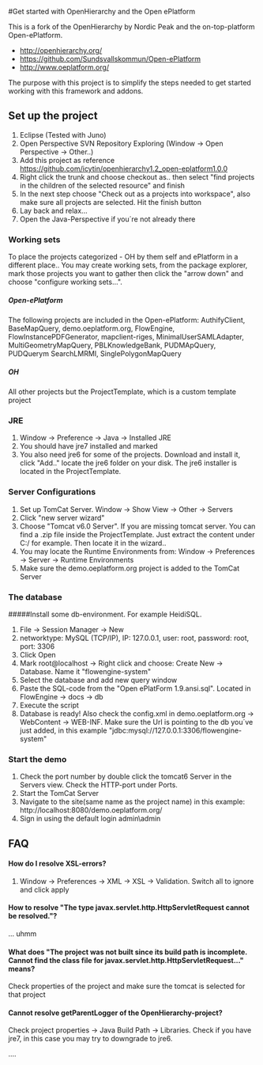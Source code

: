 #Get started with OpenHierarchy and the Open ePlatform

This is a fork of the OpenHierarchy by Nordic Peak and the on-top-platform Open-ePlatform.
* http://openhierarchy.org/
* https://github.com/Sundsvallskommun/Open-ePlatform
* http://www.oeplatform.org/

The purpose with this project is to simplify the steps needed to get started working with this framework and addons.

## Set up the project
1. Eclipse (Tested with Juno)
2. Open Perspective SVN Repository Exploring (Window -> Open Perspective -> Other..)
3. Add this project as reference https://github.com/icytin/openhierarchy1.2_open-eplatform1.0.0
4. Right click the trunk and choose checkout as.. then select "find projects in the children of the selected resource" and finish
5. In the next step choose "Check out as a projects into workspace", also make sure all projects are selected. Hit the finish button
6. Lay back and relax...
7. Open the Java-Perspective if you´re not already there

### Working sets
To place the projects categorized - OH by them self and ePlatform in a different place.. You may create working sets, from the package explorer, mark those projects you want to gather then click the "arrow down" and choose "configure working sets...".

##### Open-ePlatform
The following projects are included in the Open-ePlatform: AuthifyClient, BaseMapQuery, demo.oeplatform.org, FlowEngine, FlowInstancePDFGenerator, mapclient-riges, MinimalUserSAMLAdapter, MultiGeometryMapQuery, PBLKnowledgeBank, PUDMApQuery, PUDQuerym SearchLMRMI, SinglePolygonMapQuery

##### OH
All other projects but the ProjectTemplate, which is a custom template project

### JRE
1. Window -> Preference -> Java -> Installed JRE
2. You should have jre7 installed and marked
3. You also need jre6 for some of the projects. Download and install it, click "Add.." locate the jre6 folder on your disk. The jre6 installer is located in the ProjectTemplate.

### Server Configurations
1. Set up TomCat Server. Window -> Show View -> Other -> Servers
2. Click "new server wizard"
3. Choose "Tomcat v6.0 Server". If you are missing tomcat server. You can find a .zip file inside the ProjectTemplate. Just extract the content under C:/ for example. Then locate it in the wizard..
4. You may locate the Runtime Environments from: Window -> Preferences -> Server -> Runtime Environments
5. Make sure the demo.oeplatform.org project is added to the TomCat Server


### The database

#####Install some db-environment. For example HeidiSQL.

1. File -> Session Manager -> New
2. networktype: MySQL (TCP/IP), IP: 127.0.0.1, user: root, password: root, port: 3306
3. Click Open
4. Mark root@localhost -> Right click and choose: Create New -> Database. Name it "flowengine-system"
5. Select the database and add new query window
6. Paste the SQL-code from the "Open ePlatForm 1.9.ansi.sql". Located in FlowEngine -> docs -> db
7. Execute the script
9. Database is ready! Also check the config.xml in demo.oeplatform.org -> WebContent -> WEB-INF. Make sure the Url is pointing to the db you´ve just added, in this example "<Url>jdbc:mysql://127.0.0.1:3306/flowengine-system</Url>"

### Start the demo

1. Check the port number by double click the tomcat6 Server in the Servers view. Check the HTTP-port under Ports.
2. Start the TomCat Server
3. Navigate to the site(same name as the project name) in this example: http://localhost:8080/demo.oeplatform.org/
4. Sign in using the default login admin\admin

## FAQ

#### How do I resolve XSL-errors?
1. Window -> Preferences -> XML -> XSL -> Validation. Switch all to ignore and click apply

#### How to resolve "The type javax.servlet.http.HttpServletRequest cannot be resolved."?
... uhmm

#### What does "The project was not built since its build path is incomplete. Cannot find the class file for javax.servlet.http.HttpServletRequest..." means?
Check properties of the project and make sure the tomcat is selected for that project

#### Cannot resolve getParentLogger of the OpenHierarchy-project?
Check project properties -> Java Build Path -> Libraries. Check if you have jre7, in this case you may try to downgrade to jre6.

....


